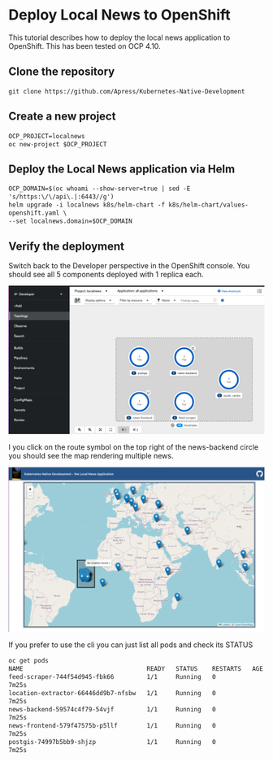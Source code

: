 # Deploy Local News to OpenShift
This tutorial describes how to deploy the local news application to OpenShift. This has been tested on OCP 4.10.

## Clone the repository
    git clone https://github.com/Apress/Kubernetes-Native-Development

## Create a new project
    OCP_PROJECT=localnews 
    oc new-project $OCP_PROJECT
    
## Deploy the Local News application via Helm 
    OCP_DOMAIN=$(oc whoami --show-server=true | sed -E 's/https:\/\/api\.|:6443//g')
    helm upgrade -i localnews k8s/helm-chart -f k8s/helm-chart/values-openshift.yaml \ 
    --set localnews.domain=$OCP_DOMAIN
    
## Verify the deployment
Switch back to the Developer perspective in the OpenShift console. You should see all 5 components deployed with 1 replica each.

![Topology](img/topology.png)

I you click on the route symbol on the top right of the news-backend circle you should see the map rendering multiple news.

![Map](img/map.png)

If you prefer to use the cli you can just list all pods and check its STATUS

    oc get pods
    NAME                                  READY   STATUS    RESTARTS   AGE
    feed-scraper-744f54d945-fbk66         1/1     Running   0          7m25s
    location-extractor-66446dd9b7-nfsbw   1/1     Running   0          7m25s
    news-backend-59574c4f79-54vjf         1/1     Running   0          7m25s
    news-frontend-579f47575b-p5llf        1/1     Running   0          7m25s
    postgis-74997b5bb9-shjzp              1/1     Running   0          7m25s

    
    

